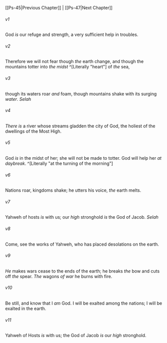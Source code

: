 ﻿---
aliases:
  - Psalms 46
---

[[Ps-45|Previous Chapter]] | [[Ps-47|Next Chapter]]

###### v1
God _is_ our refuge and strength,
a very sufficient help in troubles.

###### v2
Therefore we will not fear though _the_ earth change,
and though the mountains totter into _the_ _midst_ ^[Literally "heart"] of _the_ sea,

###### v3
though its waters roar _and_ foam,
though mountains shake with its surging _water_. _Selah_

###### v4
_There is_ a river whose streams gladden the city of God,
the holiest of the dwellings of the Most High.

###### v5
God _is_ in the midst of her;
she will not be made to totter.
God will help her _at daybreak_. ^[Literally "at the turning of the morning"]

###### v6
Nations roar, kingdoms shake;
he utters his voice, _the_ earth melts.

###### v7
Yahweh of hosts _is_ with us;
our _high_ stronghold _is_ the God of Jacob. _Selah_

###### v8
Come, see the works of Yahweh,
who has placed desolations on the earth.

###### v9
_He_ makes wars cease to the ends of the earth;
he breaks _the_ bow and cuts off _the_ spear.
_The_ wagons _of war_ he burns with fire.

###### v10
Be still, and know that I _am_ God.
I will be exalted among the nations;
I will be exalted in the earth.

###### v11
Yahweh of Hosts _is_ with us;
the God of Jacob _is_ our _high_ stronghold.